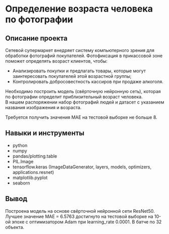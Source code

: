 # Определение возраста человека по фотографии

## Описание проекта

Сетевой супермаркет внедряет систему компьютерного зрения для обработки фотографий покупателей. Фотофиксация в прикассовой зоне поможет определять возраст клиентов, чтобы:

* Анализировать покупки и предлагать товары, которые могут заинтересовать покупателей этой возрастной группы;
* Контролировать добросовестность кассиров при продаже алкоголя.

Необходимо построить модель (свёрточную нейронную сеть), которая по фотографии определит приблизительный возраст человека.<br>
В нашем распоряжении набор фотографий людей и датасет с указанием названия изображения и возраста.

Требуется получить значения MAE на тестовой выборке не больше 8.

## Навыки и инструменты

* python
* numpy
* pandas/plotting.table
* PIL.Image
* tensorflow.keras (ImageDataGenerator, layers, models, optimizers, applications.resnet)
* matplotlib.pyplot
* seaborn

## Вывод

Построена модель на основе свёрточной нейронной сети ResNet50. <br>
Лучшее значение MAE = 6.5763 достигнуто на тестовой выборке  на 10-ой эпохе с оптимизатором Adam при learning_rate 0.0001. В батче по 32 объекта.